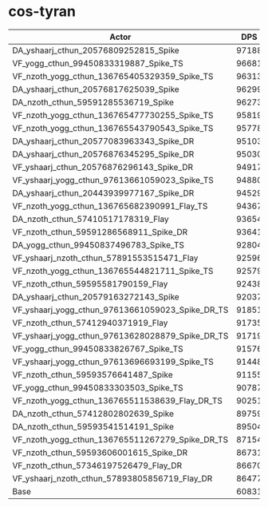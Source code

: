 # cos-tyran
| Actor | DPS | Increase |
|---|:---:|:---:|
|DA_yshaarj_cthun_20576809252815_Spike|97188|59.77%|
|VF_yogg_cthun_99450833319887_Spike_TS|96681|58.93%|
|VF_nzoth_yogg_cthun_136765405329359_Spike_TS|96313|58.33%|
|DA_yshaarj_cthun_20576817625039_Spike|96299|58.31%|
|DA_nzoth_cthun_59591285536719_Spike|96273|58.26%|
|VF_nzoth_yogg_cthun_136765477730255_Spike_TS|95819|57.52%|
|VF_nzoth_yogg_cthun_136765543790543_Spike_TS|95778|57.45%|
|DA_yshaarj_cthun_20577083963343_Spike_DR|95103|56.34%|
|DA_yshaarj_cthun_20576876345295_Spike_DR|95030|56.22%|
|VF_yshaarj_cthun_20576876296143_Spike_DR|94917|56.03%|
|VF_yshaarj_yogg_cthun_97613661059023_Spike_TS|94880|55.97%|
|DA_yshaarj_cthun_20443939977167_Spike_DR|94529|55.40%|
|VF_nzoth_yogg_cthun_136765682390991_Flay_TS|94367|55.13%|
|DA_nzoth_cthun_57410517178319_Flay|93654|53.96%|
|VF_nzoth_cthun_59591286568911_Spike_DR|93641|53.94%|
|DA_yogg_cthun_99450837496783_Spike_TS|92804|52.56%|
|VF_yshaarj_nzoth_cthun_57891553515471_Flay|92596|52.22%|
|VF_nzoth_yogg_cthun_136765544821711_Spike_TS|92579|52.19%|
|VF_nzoth_cthun_59595581790159_Flay|92438|51.96%|
|DA_yshaarj_cthun_20579163272143_Spike|92037|51.30%|
|VF_yshaarj_yogg_cthun_97613661059023_Spike_DR_TS|91851|50.99%|
|VF_nzoth_cthun_57412940371919_Flay|91735|50.80%|
|VF_yshaarj_yogg_cthun_97613628028879_Spike_DR_TS|91719|50.78%|
|VF_yogg_cthun_99450833826767_Spike_TS|91576|50.54%|
|VF_yshaarj_yogg_cthun_97613696693199_Spike_TS|91448|50.33%|
|VF_nzoth_cthun_59593576641487_Spike|91155|49.85%|
|VF_yogg_cthun_99450833303503_Spike_TS|90787|49.24%|
|VF_nzoth_yogg_cthun_136765511538639_Flay_DR_TS|90251|48.36%|
|DA_nzoth_cthun_57412802802639_Spike|89759|47.55%|
|DA_nzoth_cthun_59593541514191_Spike|89504|47.14%|
|VF_nzoth_yogg_cthun_136765511267279_Spike_DR_TS|87154|43.27%|
|VF_nzoth_cthun_59593606001615_Spike_DR|86731|42.58%|
|VF_nzoth_cthun_57346197526479_Flay_DR|86670|42.48%|
|VF_yshaarj_nzoth_cthun_57893805856719_Flay_DR|86477|42.16%|
|Base|60831|0.00%|
